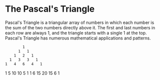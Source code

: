 # The Pascal's Triangle

Pascal's Triangle is a triangular array of numbers in which each number is the sum of the two numbers directly above it. The first and last numbers in each row are always 1, and the triangle starts with a single 1 at the top. Pascal's Triangle has numerous mathematical applications and patterns.

            1
          1   1
        1   2   1
      1   3   3   1
    1   4   6   4   1
  1   5   10  10  5   1
1   6   15  20  15  6   1


